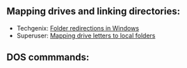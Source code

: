 ## Mapping drives and linking directories:
- Techgenix: [Folder redirections in Windows](https://techgenix.com/folder-redirections-in-windows)
- Superuser: [Mapping drive letters to local folders](https://superuser.com/questions/644684/mapping-drive-letters-to-local-folders)

## DOS commmands:

